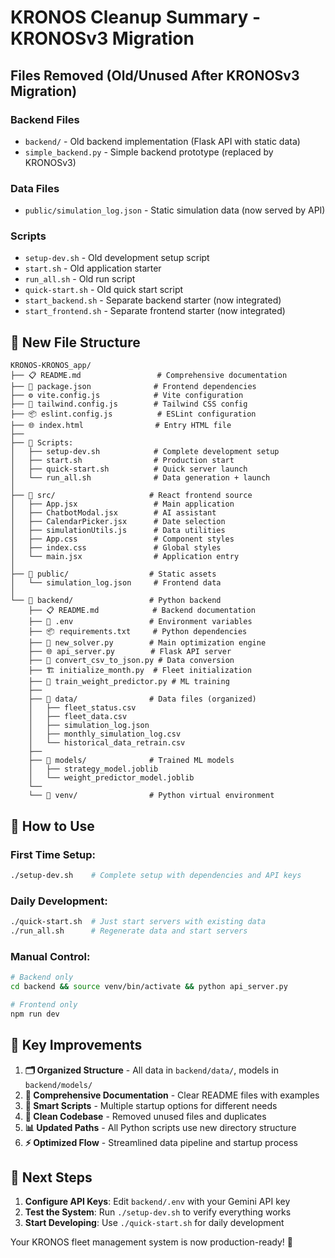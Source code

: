 # KRONOS Cleanup Summary - KRONOSv3 Migration

## Files Removed (Old/Unused After KRONOSv3 Migration)

### Backend Files
- `backend/` - Old backend implementation (Flask API with static data)
- `simple_backend.py` - Simple backend prototype (replaced by KRONOSv3)

### Data Files  
- `public/simulation_log.json` - Static simulation data (now served by API)

### Scripts
- `setup-dev.sh` - Old development setup script
- `start.sh` - Old application starter
- `run_all.sh` - Old run script
- `quick-start.sh` - Old quick start script  
- `start_backend.sh` - Separate backend starter (now integrated)
- `start_frontend.sh` - Separate frontend starter (now integrated)

## 📁 New File Structure

```
KRONOS-KRONOS_app/
├── 📋 README.md                 # Comprehensive documentation
├── 🔧 package.json              # Frontend dependencies
├── ⚙️ vite.config.js            # Vite configuration
├── 🎨 tailwind.config.js        # Tailwind CSS config
├── 📦 eslint.config.js          # ESLint configuration
├── 🌐 index.html                # Entry HTML file
├──
├── 🚀 Scripts:
│   ├── setup-dev.sh            # Complete development setup
│   ├── start.sh                # Production start
│   ├── quick-start.sh          # Quick server launch
│   └── run_all.sh              # Data generation + launch
│
├── 📁 src/                     # React frontend source
│   ├── App.jsx                 # Main application
│   ├── ChatbotModal.jsx        # AI assistant
│   ├── CalendarPicker.jsx      # Date selection
│   ├── simulationUtils.js      # Data utilities
│   ├── App.css                 # Component styles
│   ├── index.css               # Global styles
│   └── main.jsx                # Application entry
│
├── 📁 public/                  # Static assets
│   └── simulation_log.json     # Frontend data
│
└── 📁 backend/                 # Python backend
    ├── 📋 README.md            # Backend documentation
    ├── 🔐 .env                 # Environment variables
    ├── 📦 requirements.txt     # Python dependencies
    ├── 🧠 new_solver.py        # Main optimization engine
    ├── 🌐 api_server.py        # Flask API server
    ├── 🔄 convert_csv_to_json.py # Data conversion
    ├── 🏗️ initialize_month.py  # Fleet initialization
    ├── 🤖 train_weight_predictor.py # ML training
    ├──
    ├── 📁 data/                # Data files (organized)
    │   ├── fleet_status.csv
    │   ├── fleet_data.csv
    │   ├── simulation_log.json
    │   ├── monthly_simulation_log.csv
    │   └── historical_data_retrain.csv
    ├──
    ├── 📁 models/              # Trained ML models
    │   ├── strategy_model.joblib
    │   └── weight_predictor_model.joblib
    └──
    └── 📁 venv/                # Python virtual environment
```

## 🚀 How to Use

### First Time Setup:

```bash
./setup-dev.sh    # Complete setup with dependencies and API keys
```

### Daily Development:

```bash
./quick-start.sh  # Just start servers with existing data
./run_all.sh      # Regenerate data and start servers
```

### Manual Control:

```bash
# Backend only
cd backend && source venv/bin/activate && python api_server.py

# Frontend only
npm run dev
```

## 🔑 Key Improvements

1. **🗂️ Organized Structure** - All data in `backend/data/`, models in `backend/models/`
2. **📝 Comprehensive Documentation** - Clear README files with examples
3. **🔧 Smart Scripts** - Multiple startup options for different needs
4. **🧹 Clean Codebase** - Removed unused files and duplicates
5. **📊 Updated Paths** - All Python scripts use new directory structure
6. **⚡ Optimized Flow** - Streamlined data pipeline and startup process

## 🎯 Next Steps

1. **Configure API Keys**: Edit `backend/.env` with your Gemini API key
2. **Test the System**: Run `./setup-dev.sh` to verify everything works
3. **Start Developing**: Use `./quick-start.sh` for daily development

Your KRONOS fleet management system is now production-ready! 🎉
